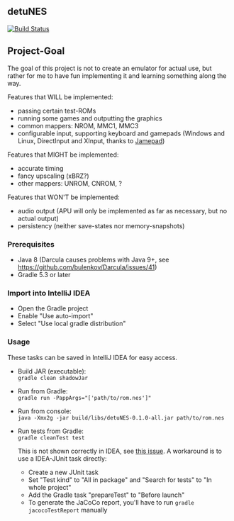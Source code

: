 ## detuNES

[![Build Status](https://travis-ci.com/Mat2095/detuNES.svg?token=xy78xvtSts4sqNz8p7Dv&branch=master)](https://travis-ci.com/Mat2095/detuNES)

## Project-Goal

The goal of this project is not to create an emulator for actual use, but rather for me to have fun implementing it and learning something along the way.

Features that WILL be implemented:
- passing certain test-ROMs
- running some games and outputting the graphics
- common mappers: NROM, MMC1, MMC3
- configurable input, supporting keyboard and gamepads (Windows and Linux, DirectInput and XInput, thanks to [Jamepad](https://github.com/williamahartman/Jamepad))

Features that MIGHT be implemented:
- accurate timing
- fancy upscaling (xBRZ?)
- other mappers: UNROM, CNROM, ?

Features that WON'T be implemented:
- audio output (APU will only be implemented as far as necessary, but no actual output)
- persistency (neither save-states nor memory-snapshots)

### Prerequisites

- Java 8 (Darcula causes problems with Java 9+, see https://github.com/bulenkov/Darcula/issues/41)
- Gradle 5.3 or later

### Import into IntelliJ IDEA

- Open the Gradle project
- Enable "Use auto-import"
- Select "Use local gradle distribution"

### Usage

These tasks can be saved in IntelliJ IDEA for easy access.

- Build JAR (executable):  
`gradle clean shadowJar`
- Run from Gradle:  
`gradle run -PappArgs="['path/to/rom.nes']"`
- Run from console:  
`java -Xmx2g -jar build/libs/detuNES-0.1.0-all.jar path/to/rom.nes`
- Run tests from Gradle:  
  `gradle cleanTest test`
  
  This is not shown correctly in IDEA, see [this issue](https://github.com/gradle/gradle/issues/5975).
  A workaround is to use a IDEA-JUnit task directly:
  - Create a new JUnit task
  - Set "Test kind" to "All in package" and "Search for tests" to "In whole project"
  - Add the Gradle task "prepareTest" to "Before launch"
  - To generate the JaCoCo report, you'll have to run `gradle jacocoTestReport` manually
